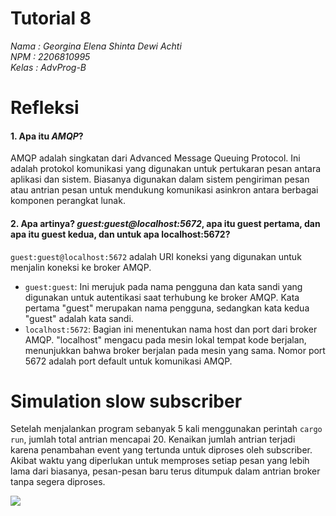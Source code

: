 # Tutorial 8
*Nama   : Georgina Elena Shinta Dewi Achti* <br>
*NPM    : 2206810995*<br>
*Kelas  : AdvProg-B*

# Refleksi 

#### 1. Apa itu ***AMQP***?

AMQP adalah singkatan dari Advanced Message Queuing Protocol. Ini adalah protokol komunikasi yang digunakan untuk pertukaran pesan antara aplikasi dan sistem. Biasanya digunakan dalam sistem pengiriman pesan atau antrian pesan untuk mendukung komunikasi asinkron antara berbagai komponen perangkat lunak.

#### 2. Apa artinya? *guest:guest@localhost:5672*, apa itu guest pertama, dan apa itu guest kedua, dan untuk apa localhost:5672?

`guest:guest@localhost:5672` adalah URI koneksi yang digunakan untuk menjalin koneksi ke broker AMQP.

- `guest:guest`: Ini merujuk pada nama pengguna dan kata sandi yang digunakan untuk autentikasi saat terhubung ke broker AMQP. Kata pertama "guest" merupakan nama pengguna, sedangkan kata kedua "guest" adalah kata sandi.
- `localhost:5672`: Bagian ini menentukan nama host dan port dari broker AMQP. "localhost" mengacu pada mesin lokal tempat kode berjalan, menunjukkan bahwa broker berjalan pada mesin yang sama. Nomor port 5672 adalah port default untuk komunikasi AMQP.

# Simulation slow subscriber

Setelah menjalankan program sebanyak 5 kali menggunakan perintah `cargo run`, jumlah total antrian mencapai 20. Kenaikan jumlah antrian terjadi karena penambahan event yang tertunda untuk diproses oleh subscriber. Akibat waktu yang diperlukan untuk memproses setiap pesan yang lebih lama dari biasanya, pesan-pesan baru terus ditumpuk dalam antrian broker tanpa segera diproses.

![](https://i.imgur.com/IwPRxtT.png)

